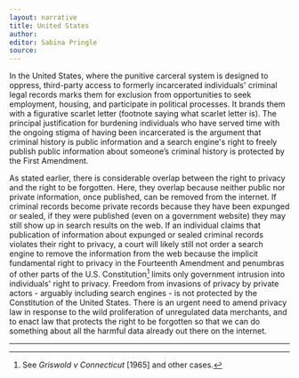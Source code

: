```yaml
---
layout: narrative
title: United States
author:
editor: Sabina Pringle
source:
---
```


In the United States, where the punitive carceral system is designed to oppress, third-party access to formerly incarcerated individuals' criminal legal records marks them for exclusion from opportunities to seek employment, housing, and participate in political processes. It brands them with a figurative scarlet letter (footnote saying what scarlet letter is). The principal justification for burdening individuals who have served time with the ongoing stigma of having been incarcerated is the argument that criminal history is public information and a search engine's right to freely publish public information about someone’s criminal history is protected by the First Amendment.

As stated earlier, there is considerable overlap between the right to privacy and the right to be forgotten. Here, they overlap because neither public nor private information, once published, can be removed from the internet. If criminal records become private records because they have been expunged or sealed, if they were published (even on a government website) they may still show up in search results on the web. If an individual claims that publication of information about expunged or sealed criminal records violates their right to privacy, a court will likely still not order a search engine to remove the information from the web because the implicit fundamental right to privacy in the Fourteenth Amendment and penumbras of other parts of the U.S. Constitution[^9] limits only government intrusion into individuals' right to privacy. Freedom from invasions of privacy by private actors - arguably including search engines - is not protected by the Constitution of the United States. There is an urgent need to amend privacy law in response to the wild proliferation of unregulated data merchants, and to enact law that protects the right to be forgotten so that we can do something about all the harmful data already out there on the internet.   

[^9]:See *Griswold v Connecticut* [1965] and other cases.

---
